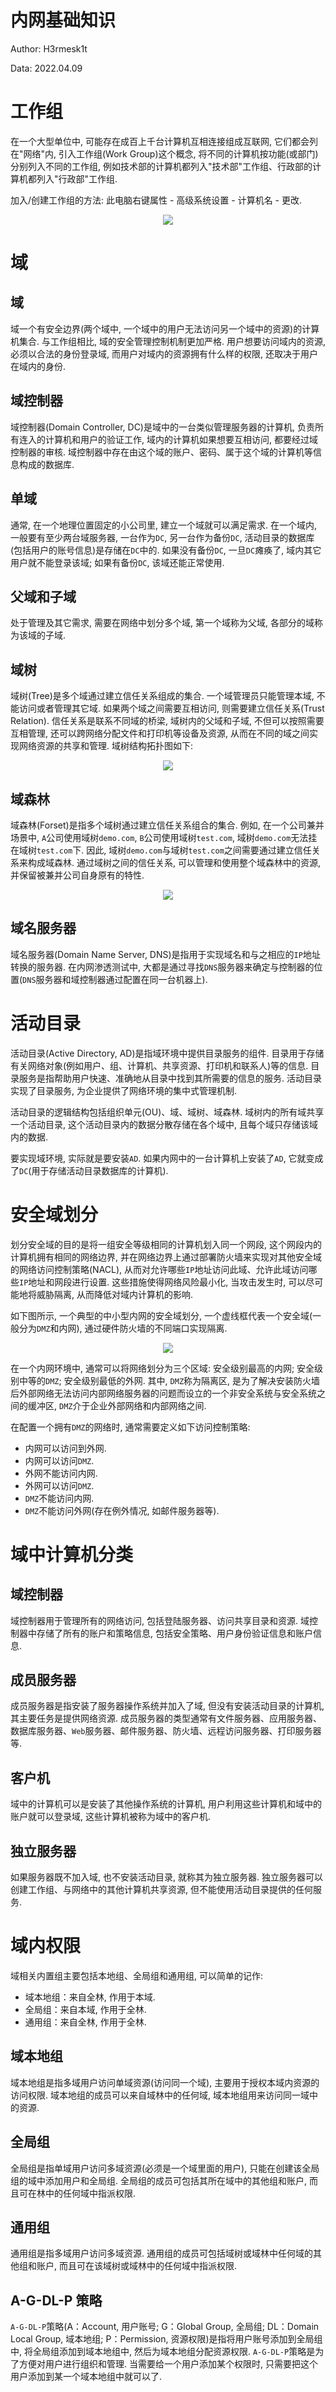 # 内网基础知识

Author: H3rmesk1t

Data: 2022.04.09

# 工作组
在一个大型单位中, 可能存在成百上千台计算机互相连接组成互联网, 它们都会列在"网络"内, 引入工作组(Work Group)这个概念, 将不同的计算机按功能(或部门)分别列入不同的工作组, 例如技术部的计算机都列入"技术部"工作组、行政部的计算机都列入"行政部"工作组.

加入/创建工作组的方法: 此电脑右键属性 - 高级系统设置 - 计算机名 - 更改.

<div align=center><img src="./images/1.png"></div>

# 域
## 域
域一个有安全边界(两个域中, 一个域中的用户无法访问另一个域中的资源)的计算机集合. 与工作组相比, 域的安全管理控制机制更加严格. 用户想要访问域内的资源, 必须以合法的身份登录域, 而用户对域内的资源拥有什么样的权限, 还取决于用户在域内的身份.

## 域控制器
域控制器(Domain Controller, DC)是域中的一台类似管理服务器的计算机, 负责所有连入的计算机和用户的验证工作, 域内的计算机如果想要互相访问, 都要经过域控制器的审核. 域控制器中存在由这个域的账户、密码、属于这个域的计算机等信息构成的数据库.

## 单域
通常, 在一个地理位置固定的小公司里, 建立一个域就可以满足需求. 在一个域内, 一般要有至少两台域服务器, 一台作为`DC`, 另一台作为备份`DC`, 活动目录的数据库(包括用户的账号信息)是存储在`DC`中的. 如果没有备份`DC`, 一旦`DC`瘫痪了, 域内其它用户就不能登录该域; 如果有备份`DC`, 该域还能正常使用.

## 父域和子域
处于管理及其它需求, 需要在网络中划分多个域, 第一个域称为父域, 各部分的域称为该域的子域.

## 域树
域树(Tree)是多个域通过建立信任关系组成的集合. 一个域管理员只能管理本域, 不能访问或者管理其它域. 如果两个域之间需要互相访问, 则需要建立信任关系(Trust Relation). 信任关系是联系不同域的桥梁, 域树内的父域和子域, 不但可以按照需要互相管理, 还可以跨网络分配文件和打印机等设备及资源, 从而在不同的域之间实现网络资源的共享和管理. 域树结构拓扑图如下:

<div align=center><img src="./images/2.png"></div>

## 域森林
域森林(Forset)是指多个域树通过建立信任关系组合的集合. 例如, 在一个公司兼并场景中, `A`公司使用域树`demo.com`, `B`公司使用域树`test.com`, 域树`demo.com`无法挂在域树`test.com`下. 因此, 域树`demo.com`与域树`test.com`之间需要通过建立信任关系来构成域森林. 通过域树之间的信任关系, 可以管理和使用整个域森林中的资源, 并保留被兼并公司自身原有的特性.

<div align=center><img src="./images/3.png"></div>

## 域名服务器
域名服务器(Domain Name Server, DNS)是指用于实现域名和与之相应的`IP`地址转换的服务器. 在内网渗透测试中, 大都是通过寻找`DNS`服务器来确定与控制器的位置(`DNS`服务器和域控制器通过配置在同一台机器上).

# 活动目录
活动目录(Active Directory, AD)是指域环境中提供目录服务的组件. 目录用于存储有关网络对象(例如用户、组、计算机、共享资源、打印机和联系人)等的信息. 目录服务是指帮助用户快速、准确地从目录中找到其所需要的信息的服务. 活动目录实现了目录服务, 为企业提供了网络环境的集中式管理机制.

活动目录的逻辑结构包括组织单元(OU)、域、域树、域森林. 域树内的所有域共享一个活动目录, 这个活动目录内的数据分散存储在各个域中, 且每个域只存储该域内的数据.

要实现域环境, 实际就是要安装`AD`. 如果内网中的一台计算机上安装了`AD`, 它就变成了`DC`(用于存储活动目录数据库的计算机).

# 安全域划分
划分安全域的目的是将一组安全等级相同的计算机划入同一个网段, 这个网段内的计算机拥有相同的网络边界, 并在网络边界上通过部署防火墙来实现对其他安全域的网络访问控制策略(NACL), 从而对允许哪些`IP`地址访问此域、允许此域访问哪些`IP`地址和网段进行设置. 这些措施使得网络风险最小化, 当攻击发生时, 可以尽可能地将威胁隔离, 从而降低对域内计算机的影响.

如下图所示, 一个典型的中小型内网的安全域划分, 一个虚线框代表一个安全域(一般分为`DMZ`和内网), 通过硬件防火墙的不同端口实现隔离.

<div align=center><img src="./images/4.png"></div>

在一个内网环境中, 通常可以将网络划分为三个区域: 安全级别最高的内网; 安全级别中等的`DMZ`; 安全级别最低的外网. 其中, `DMZ`称为隔离区, 是为了解决安装防火墙后外部网络无法访问内部网络服务器的问题而设立的一个非安全系统与安全系统之间的缓冲区, `DMZ`介于企业外部网络和内部网络之间.

在配置一个拥有`DMZ`的网络时, 通常需要定义如下访问控制策略:
 - 内网可以访问到外网.
 - 内网可以访问`DMZ`.
 - 外网不能访问内网.
 - 外网可以访问`DMZ`.
 - `DMZ`不能访问内网.
 - `DMZ`不能访问外网(存在例外情况, 如邮件服务器等).

# 域中计算机分类
## 域控制器
域控制器用于管理所有的网络访问, 包括登陆服务器、访问共享目录和资源. 域控制器中存储了所有的账户和策略信息, 包括安全策略、用户身份验证信息和账户信息. 

## 成员服务器
成员服务器是指安装了服务器操作系统并加入了域, 但没有安装活动目录的计算机, 其主要任务是提供网络资源. 成员服务器的类型通常有文件服务器、应用服务器、数据库服务器、`Web`服务器、邮件服务器、防火墙、远程访问服务器、打印服务器等. 

## 客户机
域中的计算机可以是安装了其他操作系统的计算机, 用户利用这些计算机和域中的账户就可以登录域, 这些计算机被称为域中的客户机. 

## 独立服务器
如果服务器既不加入域, 也不安装活动目录, 就称其为独立服务器. 独立服务器可以创建工作组、与网络中的其他计算机共享资源, 但不能使用活动目录提供的任何服务. 

# 域内权限
域相关内置组主要包括本地组、全局组和通用组, 可以简单的记作:
 - 域本地组：来自全林, 作用于本域.
 - 全局组：来自本域, 作用于全林.
 - 通用组：来自全林, 作用于全林.

## 域本地组
域本地组是指多域用户访问单域资源(访问同一个域), 主要用于授权本域内资源的访问权限. 域本地组的成员可以来自域林中的任何域, 域本地组用来访问同一域中的资源. 

## 全局组
全局组是指单域用户访问多域资源(必须是一个域里面的用户), 只能在创建该全局组的域中添加用户和全局组. 全局组的成员可包括其所在域中的其他组和账户, 而且可在林中的任何域中指派权限. 

## 通用组
通用组是指多域用户访问多域资源. 通用组的成员可包括域树或域林中任何域的其他组和账户, 而且可在该域树或域林中的任何域中指派权限. 

## A-G-DL-P 策略
`A-G-DL-P`策略(A：Account, 用户账号; G：Global Group, 全局组; DL：Domain Local Group, 域本地组; P：Permission, 资源权限)是指将用户账号添加到全局组中, 将全局组添加到域本地组中, 然后为域本地组分配资源权限. `A-G-DL-P`策略是为了方便对用户进行组织和管理. 当需要给一个用户添加某个权限时, 只需要把这个用户添加到某一个域本地组中就可以了. 